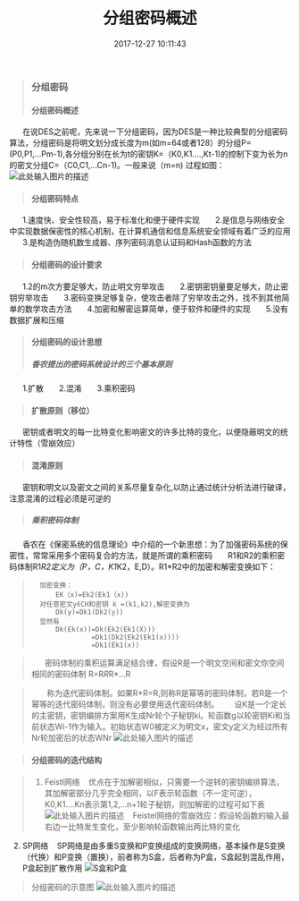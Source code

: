 ﻿---
title: 分组密码概述
date: 2017-12-27 10:11:43
tags: [信息安全,密码学,分组密码]
categories: [密码学,分组密码]

---
>### 分组密码
>#### 分组密码概述
&nbsp;&nbsp;&nbsp;&nbsp;&nbsp;&nbsp;在说DES之前呢，先来说一下分组密码，因为DES是一种比较典型的分组密码算法，分组密码是将明文划分成长度为m(如m=64或者128）的分组P=(P0,P1,...Pm-1),各分组分别在长为t的密钥K=（K0,K1....,Kt-1)的控制下变为长为n的密文分组C=（C0,C1,...Cn-1)。一般来说（m=n)
过程如图：![此处输入图片的描述][1]


>#### 分组密码特点
&nbsp;&nbsp;&nbsp;&nbsp;&nbsp;&nbsp;1.速度快、安全性较高，易于标准化和便于硬件实现
&nbsp;&nbsp;&nbsp;&nbsp;&nbsp;&nbsp;2.是信息与网络安全中实现数据保密性的核心机制，在计算机通信和信息系统安全领域有着广泛的应用
&nbsp;&nbsp;&nbsp;&nbsp;&nbsp;&nbsp;3.是构造伪随机数生成器、序列密码消息认证码和Hash函数的方法
>#### 分组密码的设计要求
&nbsp;&nbsp;&nbsp;&nbsp;&nbsp;&nbsp;1.2的m次方要足够大，防止明文穷举攻击
&nbsp;&nbsp;&nbsp;&nbsp;&nbsp;&nbsp;2.密钥密钥量要足够大，防止密钥穷举攻击
&nbsp;&nbsp;&nbsp;&nbsp;&nbsp;&nbsp;3.密码变换足够复杂，使攻击者除了穷举攻击之外，找不到其他简单的数学攻击方法
&nbsp;&nbsp;&nbsp;&nbsp;&nbsp;&nbsp;4.加密和解密运算简单，便于软件和硬件的实现
&nbsp;&nbsp;&nbsp;&nbsp;&nbsp;&nbsp;5.没有数据扩展和压缩
>#### 分组密码的设计思想
>##### 香农提出的密码系统设计的三个基本原则
&nbsp;&nbsp;&nbsp;&nbsp;&nbsp;&nbsp;1.扩散
&nbsp;&nbsp;&nbsp;&nbsp;&nbsp;&nbsp;2.混淆
&nbsp;&nbsp;&nbsp;&nbsp;&nbsp;&nbsp;3.乘积密码
>#### 扩散原则（移位）
&nbsp;&nbsp;&nbsp;&nbsp;&nbsp;&nbsp;密钥或者明文的每一比特变化影响密文的许多比特的变化，以便隐蔽明文的统计特性（雪崩效应）
>#### 混淆原则
&nbsp;&nbsp;&nbsp;&nbsp;&nbsp;&nbsp;密钥和明文以及密文之间的关系尽量复杂化,以防止通过统计分析法进行破译，注意混淆的过程必须是可逆的
>##### 乘积密码体制
&nbsp;&nbsp;&nbsp;&nbsp;&nbsp;&nbsp;香农在《保密系统的信息理论》中介绍的一个新思想：为了加强密码系统的保密性，常常采用多个密码复合的方法，就是所谓的乘积密码
&nbsp;&nbsp;&nbsp;&nbsp;&nbsp;&nbsp;R1和R2的乘积密码体制R1*R2定义为（P，C，K1*K2，E,D）。R1*R2中的加密和解密变换如下： 

>       加密变换：
>           EK（x)=Ek2(Ek1（x))
>       对任意密文y∈CH和密钥 k =(k1,k2),解密变换为
>           Dk(y)=Dk1(Dk2(y))
>       显然有
>           Dk(Ek(x))=Dk(Ek2(Ek1(X)))
>                    =Dk1(Dk2(Ek2(Ek1(x))))
>                    =Dk1(Ek1(x))

>&nbsp;&nbsp;&nbsp;&nbsp;&nbsp;&nbsp;密码体制的乘积运算满足结合律，假设R是一个明文空间和密文你空间相同的密码体制
>             R=R*R*R*...R

>&nbsp;&nbsp;&nbsp;&nbsp;&nbsp;&nbsp;                     称为迭代密码体制。如果R\*R=R,则称R是幂等的密码体制，若R是一个幂等的迭代密码体制，则没有必要使用迭代密码体制。
&nbsp;&nbsp;&nbsp;&nbsp;&nbsp;&nbsp;设K是一个定长的主密钥，密钥编排方案用K生成Nr轮个子秘钥ki。轮函数g以轮密钥Ki和当前状态Wi-1作为输入。初始状态W0被定义为明文x，密文y定义为经过所有Nr轮加密后的状态WNr
![此处输入图片的描述][2]


>#### 分组密码的迭代结构

 >1. Feistl网络
&nbsp;&nbsp;&nbsp;优点在于加解密相似，只需要一个逆转的密钥编排算法，其加解密部分几乎完全相同，以F表示轮函数（不一定可逆），K0,K1....Kn表示第1,2,...n+1轮子秘钥，则加解密的过程可如下表
![此处输入图片的描述][3]
&nbsp;&nbsp;&nbsp;Feistel网络的雪崩效应：假设轮函数的输入最右边一比特发生变化，至少影响轮函数输出两比特的变化
 2. SP网络
 &nbsp;&nbsp;&nbsp;SP网络是由多重S变换和P变换组成的变换网络，基本操作是S变换（代换）和P变换（置换），前者称为S盒，后者称为P盒，S盒起到混乱作用，P盒起到扩散作用
![S盒和P盒][4]
>分组密码的示意图
![此处输入图片的描述][5]


  [1]: http://ww2.sinaimg.cn/large/0060lm7Tly1fmv505g86lj30q007lq3i.jpg
  [2]: http://ww1.sinaimg.cn/large/0060lm7Tly1fmvm7o5krbj30ly07g3yr.jpg
  [3]: http://ww4.sinaimg.cn/large/0060lm7Tly1fmvmnqlvnkj30p408ymxz.jpg
  [4]: http://ww3.sinaimg.cn/large/0060lm7Tly1fmvp3gd61cj30jz08g768.jpg
  [5]: http://ww3.sinaimg.cn/large/0060lm7Tly1fmvpb4jurqj30go0ce43x.jpg
